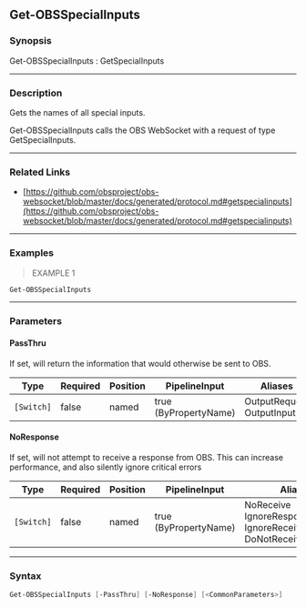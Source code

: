 Get-OBSSpecialInputs
--------------------

### Synopsis
Get-OBSSpecialInputs : GetSpecialInputs

---

### Description

Gets the names of all special inputs.

Get-OBSSpecialInputs calls the OBS WebSocket with a request of type GetSpecialInputs.

---

### Related Links
* [https://github.com/obsproject/obs-websocket/blob/master/docs/generated/protocol.md#getspecialinputs](https://github.com/obsproject/obs-websocket/blob/master/docs/generated/protocol.md#getspecialinputs)

---

### Examples
> EXAMPLE 1

```PowerShell
Get-OBSSpecialInputs
```

---

### Parameters
#### **PassThru**
If set, will return the information that would otherwise be sent to OBS.

|Type      |Required|Position|PipelineInput        |Aliases                      |
|----------|--------|--------|---------------------|-----------------------------|
|`[Switch]`|false   |named   |true (ByPropertyName)|OutputRequest<br/>OutputInput|

#### **NoResponse**
If set, will not attempt to receive a response from OBS.
This can increase performance, and also silently ignore critical errors

|Type      |Required|Position|PipelineInput        |Aliases                                                                |
|----------|--------|--------|---------------------|-----------------------------------------------------------------------|
|`[Switch]`|false   |named   |true (ByPropertyName)|NoReceive<br/>IgnoreResponse<br/>IgnoreReceive<br/>DoNotReceiveResponse|

---

### Syntax
```PowerShell
Get-OBSSpecialInputs [-PassThru] [-NoResponse] [<CommonParameters>]
```
